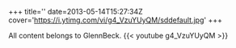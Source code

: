 +++
title=''
date=2013-05-14T15:27:34Z
cover='https://i.ytimg.com/vi/g4_VzuYUyQM/sddefault.jpg'
+++

All content belongs to GlennBeck.
{{< youtube g4_VzuYUyQM >}}
